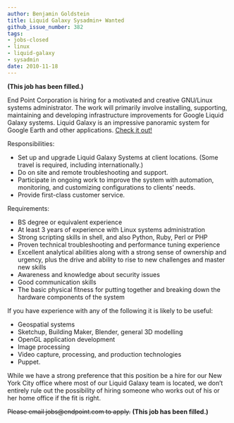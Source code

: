 ```yaml
---
author: Benjamin Goldstein
title: Liquid Galaxy Sysadmin+ Wanted
github_issue_number: 382
tags:
- jobs-closed
- linux
- liquid-galaxy
- sysadmin
date: 2010-11-18
---
```


**(This job has been filled.)**

End Point Corporation is hiring for a motivated and creative GNU/Linux systems administrator. The work will primarily involve installing, supporting, maintaining and developing infrastructure improvements for Google Liquid Galaxy systems. Liquid Galaxy is an impressive panoramic system for Google Earth and other applications. [Check it out!](https://www.visionport.com/)

Responsibilities:

- Set up and upgrade Liquid Galaxy Systems at client locations. (Some travel is required, including internationally.)
- Do on site and remote troubleshooting and support.
- Participate in ongoing work to improve the system with automation, monitoring, and customizing configurations to clients’ needs.
- Provide first-class customer service.

Requirements:

- BS degree or equivalent experience
- At least 3 years of experience with Linux systems administration
- Strong scripting skills in shell, and also Python, Ruby, Perl or PHP
- Proven technical troubleshooting and performance tuning experience
- Excellent analytical abilities along with a strong sense of ownership and urgency, plus the drive and ability to rise to new challenges and master new skills
- Awareness and knowledge about security issues
- Good communication skills
- The basic physical fitness for putting together and breaking down the hardware components of the system

If you have experience with any of the following it is likely to be useful:

- Geospatial systems
- Sketchup, Building Maker, Blender, general 3D modelling
- OpenGL application development
- Image processing
- Video capture, processing, and production technologies
- Puppet.

While we have a strong preference that this position be a hire for our New York City office where most of our Liquid Galaxy team is located, we don’t entirely rule out the possibility of hiring someone who works out of his or her home office if the fit is right.

~~Please email jobs&#x40;endpoint.com to apply.~~
**(This job has been filled.)**
